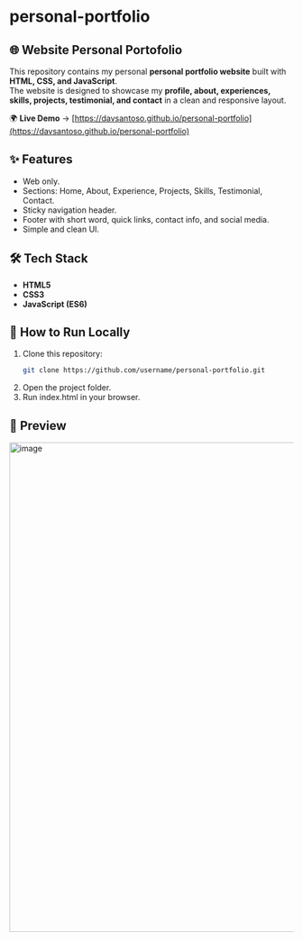 # personal-portfolio
## 🌐 Website Personal Portofolio
This repository contains my personal **personal portfolio website** built with **HTML, CSS, and JavaScript**.  
The website is designed to showcase my **profile, about, experiences, skills, projects, testimonial, and contact** in a clean and responsive layout.  

🌍 **Live Demo** → [https://davsantoso.github.io/personal-portfolio](https://davsantoso.github.io/personal-portfolio)  

## ✨ Features
- Web only.
- Sections: Home, About, Experience, Projects, Skills, Testimonial, Contact.
- Sticky navigation header.
- Footer with short word, quick links, contact info, and social media.
- Simple and clean UI.

## 🛠️ Tech Stack
- **HTML5**  
- **CSS3**  
- **JavaScript (ES6)**

## 🚀 How to Run Locally
1. Clone this repository:  
   ```bash
   git clone https://github.com/username/personal-portfolio.git
2. Open the project folder.
3. Run index.html in your browser.

## 📸 Preview
<img width="1899" height="869" alt="image" src="https://github.com/user-attachments/assets/34a96f02-4096-4797-9308-6ab99a5b3070" />

